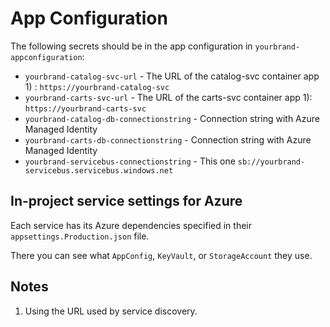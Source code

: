 # App Configuration

The following secrets should be in the app configuration in ``yourbrand-appconfiguration``:

* ``yourbrand-catalog-svc-url`` - The URL of the catalog-svc container app 1) : ``https://yourbrand-catalog-svc``
* ``yourbrand-carts-svc-url`` - The URL of the carts-svc container app 1): ``https://yourbrand-carts-svc``
* ``yourbrand-catalog-db-connectionstring`` - Connection string with Azure Managed Identity
* ``yourbrand-carts-db-connectionstring`` - Connection string with Azure Managed Identity
* ``yourbrand-servicebus-connectionstring`` -  This one ``sb://yourbrand-servicebus.servicebus.windows.net``

## In-project service settings for Azure

Each service has its Azure dependencies specified in their ``appsettings.Production.json`` file.

There you can see what ``AppConfig``, ``KeyVault``, or ``StorageAccount`` they use.

## Notes

1) Using the URL used by service discovery.